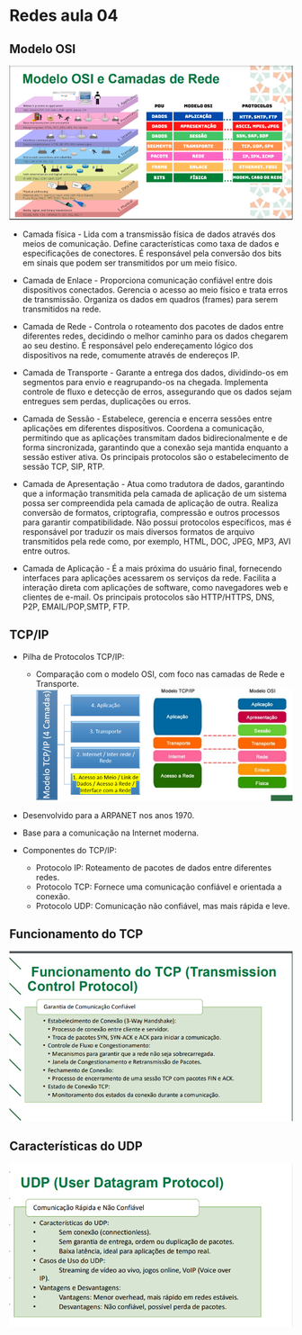 # Redes aula 04

## Modelo OSI

![](../assets/OSI.png)

- Camada física - Lida com a transmissão física de dados através
  dos meios de comunicação. Define características como taxa de
  dados e especificações de conectores. É responsável pela
  conversão dos bits em sinais que podem ser transmitidos por um
  meio físico.

- Camada de Enlace - Proporciona comunicação confiável entre dois
  dispositivos conectados. Gerencia o acesso ao meio físico e trata
  erros de transmissão. Organiza os dados em quadros (frames) para
  serem transmitidos na rede.

- Camada de Rede - Controla o roteamento dos pacotes de dados
  entre diferentes redes, decidindo o melhor caminho para os dados
  chegarem ao seu destino. É responsável pelo endereçamento
  lógico dos dispositivos na rede, comumente através de endereços
  IP.

- Camada de Transporte - Garante a entrega dos dados, dividindo-os
  em segmentos para envio e reagrupando-os na chegada.
  Implementa controle de fluxo e detecção de erros, assegurando
  que os dados sejam entregues sem perdas, duplicações ou erros.

- Camada de Sessão - Estabelece, gerencia e encerra sessões entre
  aplicações em diferentes dispositivos. Coordena a comunicação,
  permitindo que as aplicações transmitam dados bidirecionalmente e
  de forma sincronizada, garantindo que a conexão seja mantida
  enquanto a sessão estiver ativa. Os principais protocolos são o
  estabelecimento de sessão TCP, SIP, RTP.

- Camada de Apresentação - Atua como tradutora de dados,
  garantindo que a informação transmitida pela camada de aplicação
  de um sistema possa ser compreendida pela camada de aplicação
  de outra. Realiza conversão de formatos, criptografia, compressão
  e outros processos para garantir compatibilidade. Não possui
  protocolos específicos, mas é responsável por traduzir os mais
  diversos formatos de arquivo transmitidos pela rede como, por
  exemplo, HTML, DOC, JPEG, MP3, AVI entre outros.

- Camada de Aplicação - É a mais próxima do usuário final,
  fornecendo interfaces para aplicações acessarem os serviços da
  rede. Facilita a interação direta com aplicações de software, como
  navegadores web e clientes de e-mail. Os principais protocolos são
  HTTP/HTTPS, DNS, P2P, EMAIL/POP,SMTP, FTP.

## TCP/IP

- Pilha de Protocolos TCP/IP:

  - Comparação com o modelo OSI, com foco nas camadas de Rede e
    Transporte.
    ![](../assets/TCPIP.png)

- Desenvolvido para a ARPANET nos anos 1970.
- Base para a comunicação na Internet moderna.
- Componentes do TCP/IP:
  - Protocolo IP: Roteamento de pacotes de dados entre diferentes redes.
  - Protocolo TCP: Fornece uma comunicação confiável e orientada a
    conexão.
  - Protocolo UDP: Comunicação não confiável, mas mais rápida e leve.

## Funcionamento do TCP

![](../assets/TCP.png)

## Características do UDP

![](../assets/UDP.png)
